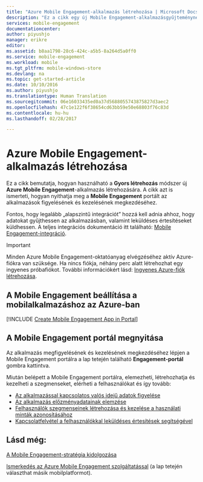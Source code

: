 ```yaml
---
title: "Azure Mobile Engagement-alkalmazás létrehozása | Microsoft Docs"
description: "Ez a cikk egy új Mobile Engagement-alkalmazásgyűjteménynek az Azure-ban való létrehozását, valamint azt ismerteti, hogy hogyan kezdheti meg az alkalmazások kezelését a Mobile Engagement portál használatával."
services: mobile-engagement
documentationcenter: 
author: piyushjo
manager: erikre
editor: 
ms.assetid: b8aa1798-28c6-424c-a5b5-8a264d5a0ff0
ms.service: mobile-engagement
ms.workload: mobile
ms.tgt_pltfrm: mobile-windows-store
ms.devlang: na
ms.topic: get-started-article
ms.date: 10/10/2016
ms.author: piyushjo
ms.translationtype: Human Translation
ms.sourcegitcommit: 06e16033435ed0a37d5688055743875827d3aec2
ms.openlocfilehash: 47c1e122f6f38654cd63bb59e50e68803f76c83d
ms.contentlocale: hu-hu
ms.lasthandoff: 02/28/2017

---
```

# <a name="create-an-azure-mobile-engagement-app"></a>Azure Mobile Engagement-alkalmazás létrehozása
Ez a cikk bemutatja, hogyan használható a **Gyors létrehozás** módszer új **Azure Mobile Engagement**-alkalmazás létrehozására. A cikk azt is ismerteti, hogyan nyithatja meg a **Mobile Engagement** portált az alkalmazások figyelésének és kezelésének megkezdéséhez. 

Fontos, hogy legalább „alapszintű integrációt” hozzá kell adnia ahhoz, hogy adatokat gyűjthessen az alkalmazásban, valamint leküldéses értesítéseket küldhessen. A teljes integrációs dokumentáció itt található: [Mobile Engagement-integráció](mobile-engagement-windows-store-integrate-engagement.md).

> [!IMPORTANT]
> Minden Azure Mobile Engagement-oktatóanyag elvégzéséhez aktív Azure-fiókra van szüksége. Ha nincs fiókja, néhány perc alatt létrehozhat egy ingyenes próbafiókot. További információkért lásd: <a href="http://azure.microsoft.com/pricing/free-trial/?WT.mc_id=A0E0E5C02&amp;returnurl=http%3A%2F%2Fwww.windowsazure.com%2Fen-us%2Fdevelop%2Fmobile%2Ftutorials%2Fget-started%2F" target="_blank">Ingyenes Azure-fiók létrehozása</a>.
> 
> 

## <a name="setup-mobile-engagement-for-your-mobile-app-in-azure"></a>A Mobile Engagement beállítása a mobilalkalmazáshoz az Azure-ban
[!INCLUDE [Create Mobile Engagement App in Portal](../../includes/mobile-engagement-create-app-in-portal-new.md)]

## <a name="navigate-to-your-mobile-engagement-portal"></a>A Mobile Engagement portál megnyitása
Az alkalmazás megfigyelésének és kezelésének megkezdéséhez lépjen a Mobile Engagement portálra a lap tetején található **Engagement-portál** gombra kattintva.

Miután belépett a Mobile Engagement portálra, elemezheti, létrehozhatja és kezelheti a szegmenseket, elérheti a felhasználókat és így tovább:    

* [Az alkalmazással kapcsolatos valós idejű adatok figyelése](mobile-engagement-user-interface-monitor.md)
* [Az alkalmazás előzményadatainak elemzése](mobile-engagement-user-interface-analytics.md)
* [Felhasználók szegmenseinek létrehozása és kezelése a használati minták azonosításához](mobile-engagement-user-interface-segments.md)
* [Kapcsolatfelvétel a felhasználókkal leküldéses értesítések segítségével](mobile-engagement-user-interface-reach.md)

## <a name="see-also"></a>Lásd még:
[A Mobile Engagement-stratégia kidolgozása](mobile-engagement-define-your-mobile-engagement-strategy.md)

[Ismerkedés az Azure Mobile Engagement szolgáltatással](mobile-engagement-windows-store-dotnet-get-started.md) (a lap tetején választhat másik mobilplatformot).


